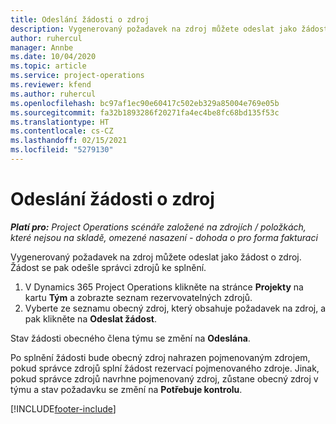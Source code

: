 ```yaml
---
title: Odeslání žádosti o zdroj
description: Vygenerovaný požadavek na zdroj můžete odeslat jako žádost o zdroj. Žádost se pak odešle správci zdrojů ke splnění.
author: ruhercul
manager: Annbe
ms.date: 10/04/2020
ms.topic: article
ms.service: project-operations
ms.reviewer: kfend
ms.author: ruhercul
ms.openlocfilehash: bc97af1ec90e60417c502eb329a85004e769e05b
ms.sourcegitcommit: fa32b1893286f20271fa4ec4be8fc68bd135f53c
ms.translationtype: HT
ms.contentlocale: cs-CZ
ms.lasthandoff: 02/15/2021
ms.locfileid: "5279130"
---
```

# <a name="submit-a-resource-request"></a>Odeslání žádosti o zdroj

_**Platí pro:** Project Operations scénáře založené na zdrojích / položkách, které nejsou na skladě, omezené nasazení - dohoda o pro forma fakturaci_

Vygenerovaný požadavek na zdroj můžete odeslat jako žádost o zdroj. Žádost se pak odešle správci zdrojů ke splnění.

1. V Dynamics 365 Project Operations klikněte na stránce **Projekty** na kartu **Tým** a zobrazte seznam rezervovatelných zdrojů. 
2. Vyberte ze seznamu obecný zdroj, který obsahuje požadavek na zdroj, a pak klikněte na **Odeslat žádost**.

Stav žádosti obecného člena týmu se změní na **Odeslána**.

Po splnění žádosti bude obecný zdroj nahrazen pojmenovaným zdrojem, pokud správce zdrojů splní žádost rezervací pojmenovaného zdroje. Jinak, pokud správce zdrojů navrhne pojmenovaný zdroj, zůstane obecný zdroj v týmu a stav požadavku se změní na **Potřebuje kontrolu**.


[!INCLUDE[footer-include](../includes/footer-banner.md)]